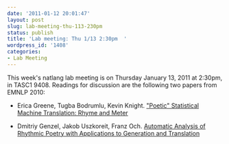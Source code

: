 ```yaml
---
date: '2011-01-12 20:01:47'
layout: post
slug: lab-meeting-thu-113-230pm
status: publish
title: 'Lab meeting: Thu 1/13 2:30pm  '
wordpress_id: '1408'
categories:
- Lab Meeting
---
```


This week's natlang lab meeting is on Thursday January 13, 2011 at 2:30pm, in TASC1 9408. Readings for discussion are the following two papers from EMNLP 2010:



	
* Erica Greene, Tugba Bodrumlu, Kevin Knight. ["Poetic" Statistical Machine Translation: Rhyme and Meter](http://aclweb.org/anthology-new/D/D10/D10-1016.pdf)

	
* Dmitriy Genzel, Jakob Uszkoreit, Franz Och. [Automatic Analysis of Rhythmic Poetry with Applications to Generation and Translation](http://aclweb.org/anthology-new/D/D10/D10-1051.pdf)


